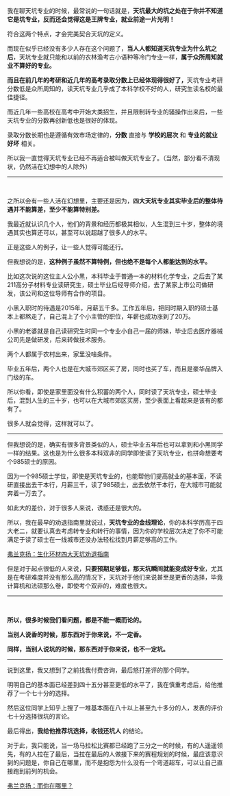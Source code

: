 <p data-pid="jYlsEUXp">我在聊天坑专业的时候，最常说的一句话就是，<b>天坑最大的坑之处在于你并不知道它是坑专业，反而还会觉得这是王牌专业，就业前途一片光明！</b></p><p data-pid="geeen1Zv">符合这两个特点，才会完美契合天坑的定义。</p><p data-pid="2qmjELrq">而现在似乎已经没有多少人存在这个问题了，<b>当人人都知道天坑专业为什么坑之后</b>，天坑专业就只能和以前的农林渔考古小语种等冷门专业一样，<b>属于众所周知就业不算好的专业。</b></p><p data-pid="8MLVTJ_J"><b>而且在前几年的考研和近几年的高考录取分数上已经体现得很好了，</b>天坑专业考研分数低是众所周知的，读天坑专业几乎成了本科学校不好的人，研究生读名校的最佳捷径。</p><p data-pid="8bmxkpmL">而近几年一些高校在高考中开始大类招生，并且限制转专业的骚操作出来后，一些天坑专业的分数再创新低也是很好的体现。</p><p data-pid="uBzQuK9c">录取分数长期也是遵循有效市场定律的，<b>分数</b> 直接与 <b>学校的层次</b> 和 <b>专业的就业好坏</b> 相关。</p><p data-pid="wBclBtYF">所以我一直觉得天坑专业已经不再适合被叫做天坑专业了。（当然，部分看不清现状，仍然活在幻想中的人除外）</p><hr/><p class="ztext-empty-paragraph"><br/></p><p data-pid="zzDXB0X_">之所以会有一些人活在幻想里，主要还是因为，<b>四大天坑专业其实毕业后的整体待遇并不能算差，至少不能算特别差。</b></p><p data-pid="MSwSdiYp">我最近就认识几个人，他们的背景和经历都极其相似，人生混到三十岁，整体的境遇其实也算还可以，甚至可以说超越了很多人的水平。</p><p data-pid="VjeFagGN">正是这些人的例子，让一些人觉得可能还行。</p><p data-pid="ePZUDlsB">但我想说的是，<b>这种例子虽然不算特例，但也绝不是每个人都能达到的水平。</b></p><p data-pid="Z9klIdWe">比如这次说的这位主人公小黑，本科毕业于普通一本的材料化学专业，之后去了某211高分子材料专业读研究生，硕士毕业后经导师介绍，去了某家上市公司做研发，该公司和这位导师有合作的项目。</p><p data-pid="t7BD-GiL">小黑入职时的待遇是2015年，月薪五千多。工作五年后，把同时期入职的硕士基本上都熬走了，自己混上了个小主管的职位，年薪也成功涨到了20万。</p><p data-pid="lPRhaso4">小黑的老婆就是自己读研究生时同一个专业小自己一届的师妹，毕业后去医疗器械公司先是做研发，后来转做技术服务。</p><p data-pid="fm-k9oRA">两个人都属于农村出来，家里没啥条件。</p><p data-pid="T8duT57E">毕业五年后，两个人也是在大城市郊区买了房，同时也买了车，而且是豪华品牌入门级的车。</p><p data-pid="6ZoR0OZ_">所以你看，即使是家里面没有什么积蓄的两个人，同时读了天坑专业，硕士毕业后，混到人生的三十岁，也可以在大城市郊区买房，至少表面上看起来是该有的都有了。</p><p data-pid="n5Q9GRmr">很多人就会觉得，这样就可以了。</p><hr/><p data-pid="pGlPYAXf">但我想说的是，确实有很多背景类似的人，硕士毕业五年后也可以拿到和小黑同学一样的结果。这也是为什么很多本科双非的同学即使读了天坑专业，也拼命想要考个985硕士的原因。</p><p data-pid="cKJ3Teld">因为一个985硕士学位，即使是天坑专业的，也能帮他们提高就业的基本面，不读研直接出去干本行，月薪三千，读了985硕士，出去依然干本行，在大城市可能就奔着一万去了。</p><p data-pid="qgDxr5Ix">如此大的差价，对于很多人来说，诱惑还是很大的。</p><p data-pid="lT1SQpcr">所以，我在最早的劝退指南里就说过，<b>天坑专业的金线理论</b>，你的本科学历高于四大老二，就要认真去考虑转专业和转行的事情，因为你的学校层次决定了你不可能满足于读了硕士在一线城市还没办法轻松找到月薪足够高的工作。</p><a href="https://zhuanlan.zhihu.com/p/30267731" data-draft-node="block" data-draft-type="link-card" data-image="https://pic2.zhimg.com/v2-dbda2f2ec08a6030d7a80271dd90d43d_180x120.jpg" data-image-width="1000" data-image-height="667" class="internal">弗兰克扬：生化环材四大天坑劝退指南</a><p data-pid="_WhIWyTS">但是对于起点很低的人来说，<b>只要预期足够低，那天坑瞬间就能变成好专业</b>，尤其是在考研难度并没有那么高的情况下，天坑对于他们来说甚至是更香的选择，毕竟计算机和法硕那么卷，即使考个双非的，难度也很大。</p><hr/><p class="ztext-empty-paragraph"><br/></p><p data-pid="H0ob4vau"><b>所以，很多时候我们看问题，都是不能一概而论的。</b></p><p data-pid="zF3X_Aaq"><b>当别人说香的时候，那东西对于你来说，不一定香。</b></p><p data-pid="hU87zm9c"><b>同样，当别人说坑的时候，那东西对于你来说，也不一定坑。</b></p><p><b></b></p><hr/><p></p><p data-pid="7Emfds1r">说到这里，我又想到了之前找我付费咨询，最后怒打差评的那个同学。</p><p data-pid="1jUdoH7X">明明自己的基本面已经差到四十五分甚至更低的水平了，我在慎重考虑后，给他推荐了一个七十分的选择。</p><p data-pid="myS3itH3">然后这位同学上知乎上搜了一堆基本面在八十以上甚至九十多分的人，发表的评价七十分选择很坑的言论。</p><p data-pid="asRWPYqP">最后得出，<b>我给他推荐坑选择，收钱还坑人</b> 的结论。</p><p data-pid="ukdklbbS">对于此，我只能说，当一场马拉松比赛都已经跑了三分之一的时候，有的人遥遥领先，有的人拉在了最后，当拉在最后的人做接下来的赛程规划的时候，最应该意识到的问题是，你自己在哪里，而不是抱怨为什么没有一个弯道超车，可以让自己直接跑到前列的机会。</p><a href="https://zhuanlan.zhihu.com/p/128021469" data-draft-node="block" data-draft-type="link-card" data-image="https://pic4.zhimg.com/v2-3c278570aed5ad1190474927d4033c17_180x120.jpg" data-image-width="734" data-image-height="282" class="internal">弗兰克扬：而你在哪里？</a><p></p><p></p>
